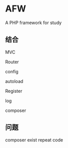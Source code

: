 # AFW
A PHP framework for study

## 结合
MVC

Router

config

autoload

Register

log

composer

## 问题

composer exist repeat code